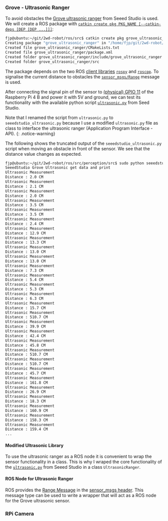 ### Grove - Ultrasonic Ranger

To avoid obstacles the [Grove ultrasonic ranger](http://wiki.seeedstudio.com/Grove-Ultrasonic_Ranger/) from Seeed Studio is used. We will create a ROS package with [`catkin create pkg PKG_NAME [--catkin-deps [DEP [DEP ...]]]`](https://catkin-tools.readthedocs.io/en/latest/verbs/catkin_create.html#catkin-create-pkg):

```bash
fjp@ubuntu:~/git/2wd-robot/ros/src$ catkin create pkg grove_ultrasonic_ranger --catkin-deps rospy roscpp sensor_msgs
Creating package "grove_ultrasonic_ranger" in "/home/fjp/git/2wd-robot/ros/src"...
Created file grove_ultrasonic_ranger/CMakeLists.txt
Created file grove_ultrasonic_ranger/package.xml
Created folder grove_ultrasonic_ranger/include/grove_ultrasonic_ranger
Created folder grove_ultrasonic_ranger/src
```
The package depends on the two ROS [client libraries](http://wiki.ros.org/Client%20Libraries) [`rospy`](http://wiki.ros.org/rospy) and [`roscpp`](http://wiki.ros.org/roscpp). 
To signalise the current distance to obstacles the [`sensor_msgs/Range`](http://docs.ros.org/melodic/api/sensor_msgs/html/msg/Range.html) message is used.

After connecting the signal pin of the sensor to [(physical) GPIO 11](https://pinout.xyz/pinout/pin11_gpio17#) of the Raspberry Pi 4 B and power it with 5V and ground, we can test its functionality with the available 
python script [`ultrasonic.py`](https://github.com/Seeed-Studio/Grove-RaspberryPi/blob/master/Grove%20-%20Ultrasonic%20Ranger/ultrasonic.py) from Seed Studio.

Note that I renamed the script from `ultrasonic.py` to `seeedstudio_ultrasonic.py` because I use
a modified `ultrasonic.py` file as class to interface the ultrasonic ranger (Application Program Interface - API).
{: .notice-warning}

The following shows the truncated output of the `seeedstudio_ultrasonic.py` script when moving an obstacle in front of the sensor. We see that the distance value changes as expected. 

```bash
fjp@ubuntu:~/git/2wd-robot/ros/src/perception/src$ sudo python seeedstudio_ultrasonic.py 
SeeedStudio Grove Ultrasonic get data and print
Ultrasonic Measurement
Distance : 2.0 CM
Ultrasonic Measurement
Distance : 2.1 CM
Ultrasonic Measurement
Distance : 2.0 CM
Ultrasonic Measurement
Distance : 3.5 CM
Ultrasonic Measurement
Distance : 3.5 CM
Ultrasonic Measurement
Distance : 2.4 CM
Ultrasonic Measurement
Distance : 12.9 CM
Ultrasonic Measurement
Distance : 13.3 CM
Ultrasonic Measurement
Distance : 13.0 CM
Ultrasonic Measurement
Distance : 13.0 CM
Ultrasonic Measurement
Distance : 7.3 CM
Ultrasonic Measurement
Distance : 5.4 CM
Ultrasonic Measurement
Distance : 5.3 CM
Ultrasonic Measurement
Distance : 6.3 CM
Ultrasonic Measurement
Distance : 15.7 CM
Ultrasonic Measurement
Distance : 510.7 CM
Ultrasonic Measurement
Distance : 39.9 CM
Ultrasonic Measurement
Distance : 42.4 CM
Ultrasonic Measurement
Distance : 45.8 CM
Ultrasonic Measurement
Distance : 510.7 CM
Ultrasonic Measurement
Distance : 510.7 CM
Ultrasonic Measurement
Distance : 45.7 CM
Ultrasonic Measurement
Distance : 161.8 CM
Ultrasonic Measurement
Distance : 26.9 CM
Ultrasonic Measurement
Distance : 18.3 CM
Ultrasonic Measurement
Distance : 160.9 CM
Ultrasonic Measurement
Distance : 158.3 CM
Ultrasonic Measurement
Distance : 159.4 CM
...
``` 
#### Modified Ultrasonic Library

To use the ultrasonic ranger as a ROS node it is convenient to wrap the sensor functionality in a class.
This is why I wraped the core functionality of the [`ultrasonic.py`](https://github.com/Seeed-Studio/Grove-RaspberryPi/blob/master/Grove%20-%20Ultrasonic%20Ranger/ultrasonic.py) from Seeed Studio in a class `UltrasonicRanger`.


#### ROS Node for Ultrasonic Ranger

ROS provides the [Range Message](http://docs.ros.org/melodic/api/sensor_msgs/html/msg/Range.html) in the [sensor_msgs header](https://wiki.ros.org/sensor_msgs). This message type can be used to write a wrapper that will act as a ROS node for the Grove ultrasonic sensor.


### RPi Camera

